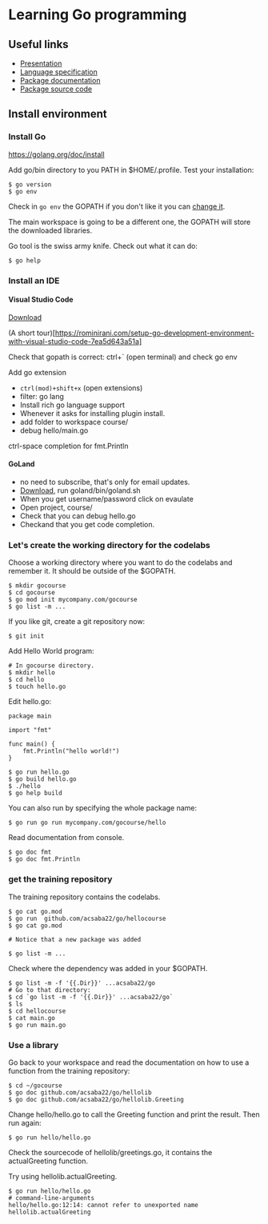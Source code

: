 # Learning Go programming

## Useful links

* [Presentation](https://docs.google.com/presentation/d/1HmMR0fcAK4GcU9IRZZsIIE0gUBAO3mqQebCst0Z-sgA/edit?usp=sharing)
* [Language specification](https://golang.org/ref/spec)
* [Package documentation](https://golang.org/pkg/)
* [Package source code](https://github.com/golang/go/tree/master/src)

## Install environment

### Install Go

https://golang.org/doc/install

Add go/bin directory to you PATH in $HOME/.profile. Test your installation:

```
$ go version
$ go env
```

Check in `go env` the GOPATH if you don't like it you can
[change it](https://github.com/golang/go/wiki/SettingGOPATH).

The main workspace is going to be a different one, the GOPATH will store the downloaded libraries.

Go tool is the swiss army knife. Check out what it can do:
```
$ go help
```

### Install an IDE

#### Visual Studio Code

[Download](https://code.visualstudio.com/)

(A short tour)[https://rominirani.com/setup-go-development-environment-with-visual-studio-code-7ea5d643a51a]

Check that gopath is correct: ctrl+` (open terminal) and check go env


Add go extension
* `ctrl(mod)+shift+x` (open extensions)
* filter: go lang
* Install rich go language support
* Whenever it asks for installing plugin install.
* add folder to workspace course/
* debug hello/main.go

ctrl-space completion for fmt.Println

#### GoLand

* no need to subscribe, that's only for email updates.
* [Download](https://www.jetbrains.com/go/), run goland/bin/goland.sh
* When you get username/password click on evaulate
* Open project, course/
* Check that you can debug hello.go
* Checkand that you get code completion.


### Let's create the working directory for the codelabs


Choose a working directory where you want to do the codelabs and remember it.
It should be outside of the $GOPATH.

```
$ mkdir gocourse
$ cd gocourse
$ go mod init mycompany.com/gocourse
$ go list -m ...
```

If you like git, create a git repository now:

```
$ git init
```

Add Hello World program:

```
# In gocourse directory.
$ mkdir hello
$ cd hello
$ touch hello.go
```

Edit hello.go:

```
package main

import "fmt"

func main() {
	fmt.Println("hello world!")
}
```

```
$ go run hello.go
$ go build hello.go
$ ./hello
$ go help build
```

You can also run by specifying the whole package name:

```
$ go run go run mycompany.com/gocourse/hello
```

Read documentation from console.

```
$ go doc fmt
$ go doc fmt.Println
```

### get the training repository

The training repository contains the codelabs.

```
$ go cat go.mod
$ go run  github.com/acsaba22/go/hellocourse
$ go cat go.mod

# Notice that a new package was added

$ go list -m ...
```

Check where the dependency was added in your $GOPATH.

```
$ go list -m -f '{{.Dir}}' ...acsaba22/go
# Go to that directory:
$ cd `go list -m -f '{{.Dir}}' ...acsaba22/go`
$ ls
$ cd hellocourse
$ cat main.go
$ go run main.go
```

### Use a library

Go back to your workspace and read the documentation on how to use a function from the training repository:

```
$ cd ~/gocourse
$ go doc github.com/acsaba22/go/hellolib
$ go doc github.com/acsaba22/go/hellolib.Greeting
```

Change hello/hello.go to call the Greeting function and print the result.
Then run again:

```
$ go run hello/hello.go
```

Check the sourcecode of hellolib/greetings.go, it contains the actualGreeting function.

Try using hellolib.actualGreeting.

```
$ go run hello/hello.go
# command-line-arguments
hello/hello.go:12:14: cannot refer to unexported name hellolib.actualGreeting
```

